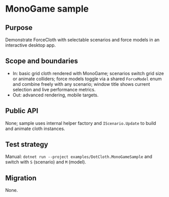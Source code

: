# MonoGame sample

## Purpose
Demonstrate ForceCloth with selectable scenarios and force models in an interactive desktop app.

## Scope and boundaries
- In: basic grid cloth rendered with MonoGame; scenarios switch grid size or animate colliders; force models toggle via a shared `ForceModel` enum and combine freely with any scenario; window title shows current selection and live performance metrics.
- Out: advanced rendering, mobile targets.

## Public API
None; sample uses internal helper factory and `IScenario.Update` to build and animate cloth instances.

## Test strategy
Manual: `dotnet run --project examples/DotCloth.MonoGameSample` and switch with `S` (scenario) and `M` (model).

## Migration
None.
